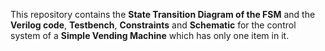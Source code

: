 This repository contains the **State Transition Diagram of the FSM** and the **Verilog code**, **Testbench**, **Constraints** and **Schematic**  for the control system of a **Simple Vending Machine** which has only one item in it.
